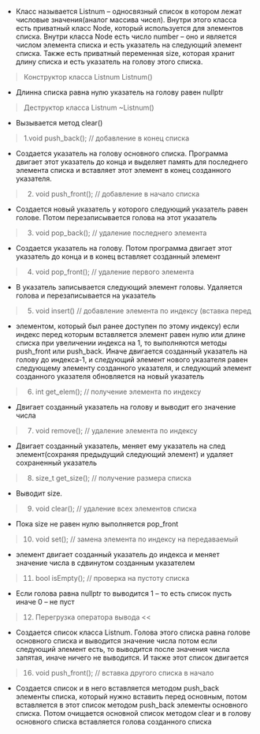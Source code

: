 - Класс называется Listnum – односвязный список в котором лежат числовые значения(аналог массива чисел). Внутри этого класса есть приватный класс Node, 
который используется для элементов списка. Внутри класса Node есть число number – оно и является числом элемента списка и есть указатель на следующий 
элемент списка. Также есть приватный переменная size, которая хранит длину списка и есть указатель на голову этого списка.
> Конструктор класса Listnum
> Listnum()
- Длинна списка равна нулю указатель на голову равен nullptr
> Деструктор класса Listnum ~Listnum()
- Вызывается метод clear()
>1.void push_back(); // добавление в конец списка
- Создается указатель на голову основного списка. Программа двигает этот указатель до конца и выделяет память для последнего элемента списка и 
вставляет этот элемент в конец созданного указателя.
>2. void push_front(); // добавление в начало списка
- Создается новый указатель у которого следующий указатель равен голове. Потом перезаписывается голова на этот указатель
>3. void pop_back(); // удаление последнего элемента
- Создается указатель на голову. Потом программа двигает этот указатель до конца и в конец вставляет созданный элемент
>4. void pop_front(); // удаление первого элемента
- В указатель записывается следующий элемент головы. Удаляется голова и перезаписывается на указатель
>5. void insert() // добавление элемента по индексу (вставка перед
- элементом, который был ранее доступен по этому индексу)
если индекс перед которым вставляется элемент равен нулю или длине списка при увеличении индекса на 1, то выполняются методы push_front или push_back. Иначе
двигается созданный указатель на голову до индекса-1, и следующий элемент нового указателя равен следующему элементу созданного указателя, и следующий элемент 
созданного указателя обновляется на новый указатель
>6. int get_elem(); // получение элемента по индексу
- Двигает созданный указатель на голову и выводит его значение числа
>7. void remove(); // удаление элемента по индексу
- Двигает созданный указатель, меняет ему указатель на след элемент(сохраняя предыдущий следующий элемент) и удаляет сохраненный указатель
>8. size_t get_size(); // получение размера списка
- Выводит size.
>9. void clear(); // удаление всех элементов списка
- Пока size не равен нулю выполняется pop_front
>10. void set(); // замена элемента по индексу на передаваемый
- элемент
двигает созданный указатель до индекса и меняет значение числа в сдвинутом созданным указателем
>11. bool isEmpty(); // проверка на пустоту списка
- Если голова равна nullptr то выводится 1 – то есть список пусть иначе 0 – не пуст
>12. Перегрузка оператора вывода <<
- Создается список класса Listnum. Голова этого списка равна голове основного списка и выводится значение числа потом если следующий элемент есть, то выводится после 
значения числа запятая, иначе ничего не выводится. И также этот список двигается
>16. void push_front(); // вставка другого списка в начало
- Создается список и в него вставляется методом push_back элементы списка, который нужно вставить перед основным, потом вставляется в этот список методом push_back элементы 
основного списка. Потом очищается основной список методом clear и в голову основного списка вставляется голова созданного списка
